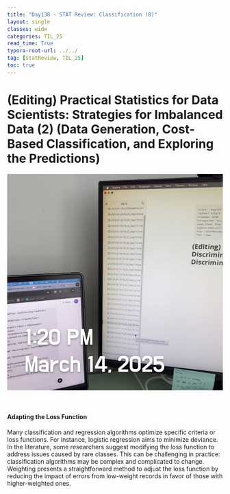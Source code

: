 ```yaml
---
title: "Day138 - STAT Review: Classification (8)"
layout: single
classes: wide
categories: TIL_25
read_time: True
typora-root-url: ../../
tag: [StatReview, TIL_25]
toc: true 
---
```


# (Editing) Practical Statistics for Data Scientists: Strategies for Imbalanced Data (2) (Data Generation, Cost-Based Classification, and Exploring the Predictions)

![048C11F5-301F-4E07-9E86-D2FD1DAC0CC4_1_105_c](../../images/2025-03-14-TIL25_Day138/048C11F5-301F-4E07-9E86-D2FD1DAC0CC4_1_105_c.jpeg)

 <br>

#### Adapting the Loss Function

Many classification and regression algorithms optimize specific criteria or loss functions. For instance, logistic regression aims to minimize deviance. In the literature, some researchers suggest modifying the loss function to address issues caused by rare classes. This can be challenging in practice: classification algorithms may be complex and complicated to change. Weighting presents a straightforward method to adjust the loss function by reducing the impact of errors from low-weight records in favor of those with higher-weighted ones.
